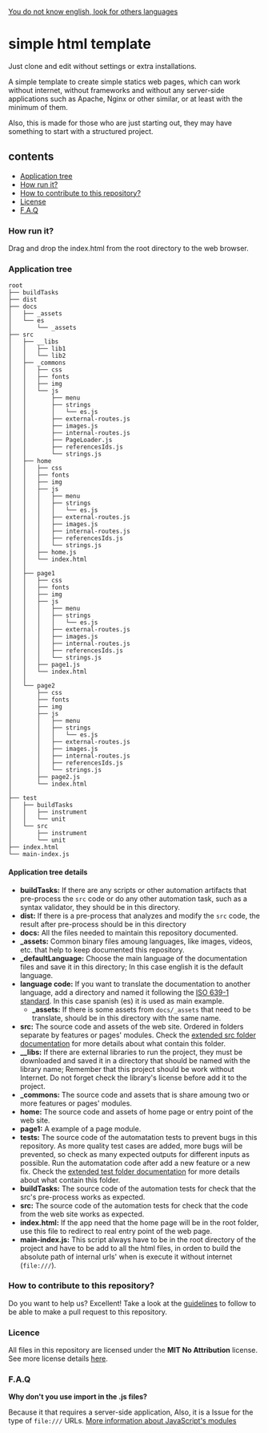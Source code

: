 [You do not know english, look for others languages](languages.md)

# simple html template

Just clone and edit without settings or extra installations.

A simple template to create simple statics web pages, which can work without internet, without frameworks and without any server-side applications such as Apache, Nginx or other similar, or at least with the minimum of them.

Also, this is made for those who are just starting out, they may have something to start with a structured project.


## contents
- [Application tree](#application-tree)
- [How run it?](#run-it)
- [How to contribute to this repository?](#how-to-contribute-to-this-repository)
- [License](#license)
- [F.A.Q](#faq)


<a name="run-it"/> 

### How run it?

Drag and drop the index.html from the root directory to the web browser.

<a name="application-tree"/> 

### Application tree

```
root 
├── buildTasks
├── dist
├── docs
│   ├── _assets
│   └── es
│       └── _assets
├── src
│   ├── __libs
│   │   ├── lib1
│   │   └── lib2
│   ├── _commons
│   │   ├── css
│   │   ├── fonts
│   │   ├── img
│   │   └── js
│   │       ├── menu
│   │       ├── strings
│   │       │   └── es.js 
│   │       ├── external-routes.js
│   │       ├── images.js
│   │       ├── internal-routes.js
│   │       ├── PageLoader.js
│   │       ├── referencesIds.js
│   │       └── strings.js
│   ├── home
│   │   ├── css
│   │   ├── fonts
│   │   ├── img
│   │   ├── js
│   │   │   ├── menu
│   │   │   ├── strings
│   │   │   │   └── es.js 
│   │   │   ├── external-routes.js
│   │   │   ├── images.js
│   │   │   ├── internal-routes.js
│   │   │   ├── referencesIds.js
│   │   │   └── strings.js
│   │   ├── home.js
│   │   └── index.html 
│   │
│   ├── page1
│   │   ├── css
│   │   ├── fonts
│   │   ├── img
│   │   ├── js
│   │   │   ├── menu
│   │   │   ├── strings
│   │   │   │   └── es.js 
│   │   │   ├── external-routes.js
│   │   │   ├── images.js
│   │   │   ├── internal-routes.js
│   │   │   ├── referencesIds.js
│   │   │   └── strings.js
│   │   ├── page1.js
│   │   └── index.html 
│   │
│   └── page2
│       ├── css
│       ├── fonts
│       ├── img
│       ├── js
│       │   ├── menu
│       │   ├── strings
│       │   │   └── es.js 
│       │   ├── external-routes.js
│       │   ├── images.js
│       │   ├── internal-routes.js
│       │   ├── referencesIds.js
│       │   └── strings.js
│       ├── page2.js
│       └── index.html 
│
├── test
│   ├── buildTasks
│   │   ├── instrument
│   │   └── unit
│   └── src
│       ├── instrument
│       └── unit
├── index.html
└── main-index.js
```
#### Application tree details

- **buildTasks:** If there are any scripts or other automation artifacts that pre-process the `src` code or do any other automation task, such as a syntax validator, they should be in this directory.
- **dist:** If there is a pre-process that analyzes and modify the `src` code, the result after pre-process should be in this directory
- **docs:** All the files needed to maintain this repository documented.
 - **_assets:** Common binary files amoung languages, like images, videos, etc. that help to keep documented this repository.
 - **_defaultLanguage:** Choose the main language of the documentation files and save it in this directory; In this case english it is the default language.
 - **language code:** If you want to translate the documentation to another language, add a directory and named it following the [ISO 639-1 standard](https://en.wikipedia.org/wiki/ISO_639-1). In this case spanish (es) it is used as main example.
   - **_assets:** If there is some assets from `docs/_assets` that need to be translate, should be in this directory with the same name.
- **src:** The source code and assets of the web site. Ordered in folders separate by features or pages' modules. Check the [extended src folder documentation](docs/_defaultLanguage/extended-src.md) for more details about what contain this folder.
 - **__libs:** If there are external libraries to run the project, they must be downloaded and saved it in a directory that should be named with the library name; Remember that this project should be work without Internet. Do not forget check the library's license before add it to the project.
 - **_commons:** The source code and assets that is share amoung two or more features or pages' modules.
 - **home:** The source code and assets of home page or entry point of the web site.
 - **page1:** A example of a page module.
- **tests:** The source code of the automatation tests to prevent bugs in this repository. As more quality test cases are added, more bugs will be prevented, so check as many expected outputs for different inputs as possible. Run the automatation code after add a new feature or a new fix. Check the [extended test folder documentation](docs/_defaultLanguage/extended-tests.md) for more details about what contain this folder.
 - **buildTasks:** The source code of the automation tests for check that the src's pre-process works as expected.
 - **src:** The source code of the automation tests for check that the code from the web site works as expected.
- **index.html:** If the app need that the home page will be in the root folder, use this file to redirect to real entry point of the web page.
- **main-index.js:** This script always have to be in the root directory of the project and have to be add to all the html files, in orden to build the absolute path of internal urls' when is execute it without internet (`file:///`).

<a name="how-to-contribute-to-this-repository"/>

### How to contribute to this repository?

Do you want to help us? Excellent! Take a look at the [guidelines](CONTRIBUTING.md) to follow to be able to make a pull request to this repository.

<a name="license"/>

### Licence
All files in this repository are licensed under the **MIT No Attribution** license. See more license details [here](LICENSE).

<a name="faq"/>

### F.A.Q

**Why don't you use import in the .js files?**

Because it that requires a server-side application, Also, it is a Issue for the type of `file:///` URLs. [More information about JavaScript's modules](https://developer.mozilla.org/en-US/docs/Web/JavaScript/Guide/Modules#other_differences_between_modules_and_standard_scripts) 
